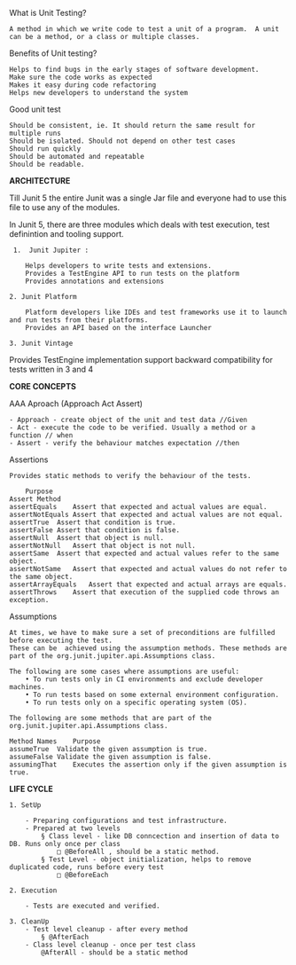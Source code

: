 What is Unit Testing?
	
	A method in which we write code to test a unit of a program.  A unit can be a method, or a class or multiple classes.
	
Benefits of Unit testing?
	
	Helps to find bugs in the early stages of software development.
	Make sure the code works as expected
	Makes it easy during code refactoring
	Helps new developers to understand the system
	
Good unit test

	Should be consistent, ie. It should return the same result for multiple runs
	Should be isolated. Should not depend on other test cases
	Should run quickly
	Should be automated and repeatable
	Should be readable.

**ARCHITECTURE**
	
Till Junit 5 the entire Junit was a single Jar file and everyone had to use this file to use any of the modules.

In Junit 5, there are three modules which deals with test execution, test definintion and tooling support.


	 1.  Junit Jupiter : 
		
		Helps developers to write tests and extensions.
		Provides a TestEngine API to run tests on the platform
		Provides annotations and extensions
		
	2. Junit Platform
		
		Platform developers like IDEs and test frameworks use it to launch and run tests from their platforms.
		Provides an API based on the interface Launcher

	3. Junit Vintage

Provides TestEngine implementation support backward compatibility for tests written in 3 and 4

**CORE CONCEPTS**

AAA Aproach (Approach Act Assert)

	- Approach - create object of the unit and test data //Given
	- Act - execute the code to be verified. Usually a method or a function // when
	- Assert - verify the behaviour matches expectation //then


Assertions

	Provides static methods to verify the behaviour of the tests.
	
		Purpose
	Assert Method
	assertEquals	Assert that expected and actual values are equal.
	assertNotEquals	Assert that expected and actual values are not equal.
	assertTrue	Assert that condition is true.
	assertFalse	Assert that condition is false.
	assertNull	Assert that object is null.
	assertNotNull	Assert that object is not null.
	assertSame	Assert that expected and actual values refer to the same object.
	assertNotSame	Assert that expected and actual values do not refer to the same object.
	assertArrayEquals	Assert that expected and actual arrays are equals.
	assertThrows	Assert that execution of the supplied code throws an exception.
	


Assumptions

	At times, we have to make sure a set of preconditions are fulfilled before executing the test.
	These can be  achieved using the assumption methods. These methods are part of the org.junit.jupiter.api.Assumptions class.
	
	The following are some cases where assumptions are useful:
		• To run tests only in CI environments and exclude developer machines.
		• To run tests based on some external environment configuration.
		• To run tests only on a specific operating system (OS).
	
	The following are some methods that are part of the org.junit.jupiter.api.Assumptions class.
	
	Method Names	Purpose
	assumeTrue	Validate the given assumption is true.
	assumeFalse	Validate the given assumption is false.
	assumingThat	Executes the assertion only if the given assumption is true.

 **LIFE CYCLE**

 	1. SetUp

		- Preparing configurations and test infrastructure.
		- Prepared at two levels
			§ Class level - like DB conncection and insertion of data to DB. Runs only once per class
				□ @BeforeAll , should be a static method.
			§ Test Level - object initialization, helps to remove duplicated code, runs before every test
				□ @BeforeEach
			
	2. Execution

		- Tests are executed and verified.
		
	3. CleanUp
		- Test level cleanup - after every method
			§ @AfterEach
		- Class level cleanup - once per test class
			@AfterAll - should be a static method




